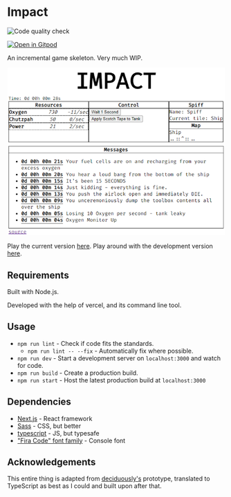 # Impact
![Code quality check](https://github.com/toman222/Impact/workflows/Code%20quality%20check/badge.svg)

[![Open in Gitpod](https://gitpod.io/button/open-in-gitpod.svg)](https://gitpod.io/#https://github.com/toman222/Impact/tree/dev)

An incremental game skeleton. Very much WIP.

![screenshot](/.github/images/screenshot_1.png?raw=true)

Play the current version [here](https://impact.tobot.tech/).
Play around with the development version [here](https://dev.impact.tobot.tech/).

## Requirements

Built with Node.js.

Developed with the help of vercel, and its command line tool.

## Usage

* `npm run lint` - Check if code fits the standards.
    * `npm run lint -- --fix` - Automatically fix where possible.
* `npm run dev` - Start a development server on `localhost:3000` and watch for code.
* `npm run build` - Create a production build.
* `npm run start` - Host the latest production build at `localhost:3000`

## Dependencies

* [Next.js](https://nextjs.org/) - React framework
* [Sass](https://sass-lang.com/) - CSS, but better
* [typescript](https://www.typescriptlang.org/) - JS, but typesafe
* ["Fira Code" font family](https://fonts.google.com/specimen/Fira+Code) - Console font

## Acknowledgements

This entire thing is adapted from [deciduously's](https://github.com/deciduously/impact) prototype, translated to TypeScript as best as I could and built upon after that.
